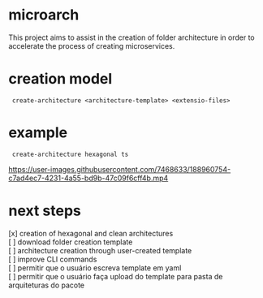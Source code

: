 # microarch
This project aims to assist in the creation of folder architecture in order to accelerate the process of creating microservices.

# creation model
```
 create-architecture <architecture-template> <extensio-files>
```

# example
```
 create-architecture hexagonal ts
```


https://user-images.githubusercontent.com/7468633/188960754-c7ad4ec7-4231-4a55-bd9b-47c09f6cff4b.mp4



# next steps

[x] creation of hexagonal and clean architectures <br>
[ ] download folder creation template<br>
[ ] architecture creation through user-created template<br>
[ ] improve CLI commands<br>
[ ] permitir que o usuário escreva template em yaml<br>
[ ] permitir que o usuário faça upload do template para pasta de arquiteturas do pacote<br>
